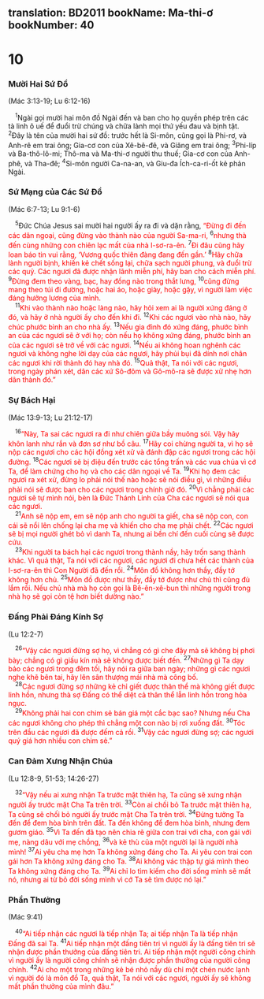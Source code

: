 translation: BD2011
bookName: Ma-thi-ơ 
bookNumber: 40
-------

<div class="title"><h1>10</h1><h3>Mười Hai Sứ Ðồ</h3><p>(Mác 3:13-19; Lu 6:12-16)</p></div>
<span class="verse mat_10_1"> <sup>1</sup>Ngài gọi mười hai môn đồ Ngài đến và ban cho họ quyền phép trên các tà linh ô uế để đuổi trừ chúng và chữa lành mọi thứ yếu đau và bịnh tật. </span>
<span class="verse mat_10_2"><sup>2</sup>Ðây là tên của mười hai sứ đồ: trước hết là Si-môn, cũng gọi là Phi-rơ, và Anh-rê em trai ông; Gia-cơ con của Xê-bê-đê, và Giăng em trai ông; </span>
<span class="verse mat_10_3"><sup>3</sup>Phi-líp và Ba-thô-lô-mi; Thô-ma và Ma-thi-ơ người thu thuế; Gia-cơ con của Anh-phê, và Tha-đê; </span>
<span class="verse mat_10_4"><sup>4</sup>Si-môn người Ca-na-an, và Giu-đa Ích-ca-ri-ốt kẻ phản Ngài.<br/></span>
<div class="title"><h3>Sứ Mạng của Các Sứ Ðồ</h3><p>(Mác 6:7-13; Lu 9:1-6)</p></div>
<span class="verse mat_10_5"> <sup>5</sup>Ðức Chúa Jesus sai mười hai người ấy ra đi và dặn rằng, <font color="red">“Ðừng đi đến các dân ngoại, cũng đừng vào thành nào của người Sa-ma-ri, </font></span>
<span class="verse mat_10_6"><sup>6</sup><font color="red">nhưng thà đến cùng những con chiên lạc mất của nhà I-sơ-ra-ên. </font></span>
<span class="verse mat_10_7"><sup>7</sup><font color="red">Ði đâu cũng hãy loan báo tin vui rằng, ‘Vương quốc thiên đàng đang đến gần.’ </font></span>
<span class="verse mat_10_8"><sup>8</sup><font color="red">Hãy chữa lành người bịnh, khiến kẻ chết sống lại, chữa sạch người phung, và đuổi trừ các quỷ. Các ngươi đã được nhận lãnh miễn phí, hãy ban cho cách miễn phí. </font></span>
<span class="verse mat_10_9"><sup>9</sup><font color="red">Ðừng đem theo vàng, bạc, hay đồng nào trong thắt lưng, </font></span>
<span class="verse mat_10_10"><sup>10</sup><font color="red">cũng đừng mang theo túi đi đường, hoặc hai áo, hoặc giày, hoặc gậy, vì người làm việc đáng hưởng lương của mình.</font><br/></span>
<span class="verse mat_10_11"> <sup>11</sup><font color="red">Khi vào thành nào hoặc làng nào, hãy hỏi xem ai là người xứng đáng ở đó, và hãy ở nhà người ấy cho đến khi đi. </font></span>
<span class="verse mat_10_12"><sup>12</sup><font color="red">Khi các ngươi vào nhà nào, hãy chúc phước bình an cho nhà ấy. </font></span>
<span class="verse mat_10_13"><sup>13</sup><font color="red">Nếu gia đình đó xứng đáng, phước bình an của các ngươi sẽ ở với họ; còn nếu họ không xứng đáng, phước bình an của các ngươi sẽ trở về với các ngươi. </font></span>
<span class="verse mat_10_14"><sup>14</sup><font color="red">Nếu ai không hoan nghênh các ngươi và không nghe lời dạy của các ngươi, hãy phủi bụi đã dính nơi chân các ngươi khi rời thành đó hay nhà đó. </font></span>
<span class="verse mat_10_15"><sup>15</sup><font color="red">Quả thật, Ta nói với các ngươi, trong ngày phán xét, dân các xứ Sô-đôm và Gô-mô-ra sẽ được xử nhẹ hơn dân thành đó.”</font><br/></span>
<div class="title"><h3>Sự Bách Hại</h3><p>(Mác 13:9-13; Lu 21:12-17)</p></div>
<span class="verse mat_10_16"> <sup>16</sup><font color="red">“Này, Ta sai các ngươi ra đi như chiên giữa bầy muông sói. Vậy hãy khôn lanh như rắn và đơn sơ như bồ câu. </font></span>
<span class="verse mat_10_17"><sup>17</sup><font color="red">Hãy coi chừng người ta, vì họ sẽ nộp các ngươi cho các hội đồng xét xử và đánh đập các ngươi trong các hội đường. </font></span>
<span class="verse mat_10_18"><sup>18</sup><font color="red">Các ngươi sẽ bị điệu đến trước các tổng trấn và các vua chúa vì cớ Ta, để làm chứng cho họ và cho các dân ngoại về Ta. </font></span>
<span class="verse mat_10_19"><sup>19</sup><font color="red">Khi họ đem các ngươi ra xét xử, đừng lo phải nói thế nào hoặc sẽ nói điều gì, vì những điều phải nói sẽ được ban cho các ngươi trong chính giờ đó. </font></span>
<span class="verse mat_10_20"><sup>20</sup><font color="red">Vì chẳng phải các ngươi sẽ tự mình nói, bèn là Ðức Thánh Linh của Cha các ngươi sẽ nói qua các ngươi.</font><br/></span>
<span class="verse mat_10_21"> <sup>21</sup><font color="red">Anh sẽ nộp em, em sẽ nộp anh cho người ta giết, cha sẽ nộp con, con cái sẽ nổi lên chống lại cha mẹ và khiến cho cha mẹ phải chết. </font></span>
<span class="verse mat_10_22"><sup>22</sup><font color="red">Các ngươi sẽ bị mọi người ghét bỏ vì danh Ta, nhưng ai bền chí đến cuối cùng sẽ được cứu.</font><br/></span>
<span class="verse mat_10_23"> <sup>23</sup><font color="red">Khi người ta bách hại các ngươi trong thành nầy, hãy trốn sang thành khác. Vì quả thật, Ta nói với các ngươi, các ngươi đi chưa hết các thành của I-sơ-ra-ên thì Con Người đã đến rồi. </font></span>
<span class="verse mat_10_24"><sup>24</sup><font color="red">Môn đồ không hơn thầy, đầy tớ không hơn chủ. </font></span>
<span class="verse mat_10_25"><sup>25</sup><font color="red">Môn đồ được như thầy, đầy tớ được như chủ thì cũng đủ lắm rồi. Nếu chủ nhà mà họ còn gọi là Bê-ên-xê-bun thì những người trong nhà họ sẽ gọi còn tệ hơn biết dường nào.”</font><br/></span>
<div class="title"><h3>Ðấng Phải Ðáng Kính Sợ</h3><p>(Lu 12:2-7)</p></div>
<span class="verse mat_10_26"> <sup>26</sup><font color="red">“Vậy các ngươi đừng sợ họ, vì chẳng có gì che đậy mà sẽ không bị phơi bày; chẳng có gì giấu kín mà sẽ không được biết đến. </font></span>
<span class="verse mat_10_27"><sup>27</sup><font color="red">Những gì Ta dạy bảo các ngươi trong đêm tối, hãy nói ra giữa ban ngày; những gì các ngươi nghe khẽ bên tai, hãy lên sân thượng mái nhà mà công bố.</font><br/></span>
<span class="verse mat_10_28"> <sup>28</sup><font color="red">Các ngươi đừng sợ những kẻ chỉ giết được thân thể mà không giết được linh hồn, nhưng thà sợ Ðấng có thể diệt cả thân thể lẫn linh hồn trong hỏa ngục. </font><br/></span>
<span class="verse mat_10_29"> <sup>29</sup><font color="red">Không phải hai con chim sẻ bán giá một cắc bạc sao? Nhưng nếu Cha các ngươi không cho phép thì chẳng một con nào bị rơi xuống đất. </font></span>
<span class="verse mat_10_30"><sup>30</sup><font color="red">Tóc trên đầu các ngươi đã được đếm cả rồi. </font></span>
<span class="verse mat_10_31"><sup>31</sup><font color="red">Vậy các ngươi đừng sợ; các ngươi quý giá hơn nhiều con chim sẻ.”</font><br/></span>
<div class="title"><h3>Can Ðảm Xưng Nhận Chúa</h3><p>(Lu 12:8-9, 51-53; 14:26-27)</p></div>
<span class="verse mat_10_32"> <sup>32</sup><font color="red">“Vậy nếu ai xưng nhận Ta trước mặt thiên hạ, Ta cũng sẽ xưng nhận người ấy trước mặt Cha Ta trên trời. </font></span>
<span class="verse mat_10_33"><sup>33</sup><font color="red">Còn ai chối bỏ Ta trước mặt thiên hạ, Ta cũng sẽ chối bỏ người ấy trước mặt Cha Ta trên trời. </font></span>
<span class="verse mat_10_34"><sup>34</sup><font color="red">Ðừng tưởng Ta đến để đem hòa bình trên đất. Ta đến không để đem hòa bình, nhưng đem gươm giáo. </font></span>
<span class="verse mat_10_35"><sup>35</sup><font color="red">Vì Ta đến đã tạo nên chia rẽ giữa con trai với cha, con gái với mẹ, nàng dâu với mẹ chồng, </font></span>
<span class="verse mat_10_36"><sup>36</sup><font color="red">và kẻ thù của một người lại là người nhà mình! </font></span>
<span class="verse mat_10_37"><sup>37</sup><font color="red">Ai yêu cha mẹ hơn Ta không xứng đáng cho Ta. Ai yêu con trai con gái hơn Ta không xứng đáng cho Ta. </font></span>
<span class="verse mat_10_38"><sup>38</sup><font color="red">Ai không vác thập tự giá mình theo Ta không xứng đáng cho Ta. </font></span>
<span class="verse mat_10_39"><sup>39</sup><font color="red">Ai chỉ lo tìm kiếm cho đời sống mình sẽ mất nó, nhưng ai từ bỏ đời sống mình vì cớ Ta sẽ tìm được nó lại.”</font><br/></span>
<div class="title"><h3>Phần Thưởng</h3><p>(Mác 9:41)</p></div>
<span class="verse mat_10_40"> <sup>40</sup><font color="red">“Ai tiếp nhận các ngươi là tiếp nhận Ta; ai tiếp nhận Ta là tiếp nhận Ðấng đã sai Ta. </font></span>
<span class="verse mat_10_41"><sup>41</sup><font color="red">Ai tiếp nhận một đấng tiên tri vì người ấy là đấng tiên tri sẽ nhận được phần thưởng của đấng tiên tri. Ai tiếp nhận một người công chính vì người ấy là người công chính sẽ nhận được phần thưởng của người công chính. </font></span>
<span class="verse mat_10_42"><sup>42</sup><font color="red">Ai cho một trong những kẻ bé nhỏ nầy dù chỉ một chén nước lạnh vì người đó là môn đồ Ta, quả thật, Ta nói với các ngươi, người ấy sẽ không mất phần thưởng của mình đâu.”</font><br/></span>
